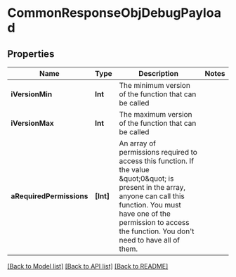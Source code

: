 # CommonResponseObjDebugPayload

## Properties
Name | Type | Description | Notes
------------ | ------------- | ------------- | -------------
**iVersionMin** | **Int** | The minimum version of the function that can be called | 
**iVersionMax** | **Int** | The maximum version of the function that can be called | 
**aRequiredPermissions** | **[Int]** | An array of permissions required to access this function.  If the value \&quot;0\&quot; is present in the array, anyone can call this function.  You must have one of the permission to access the function. You don&#39;t need to have all of them. | 

[[Back to Model list]](../README.md#documentation-for-models) [[Back to API list]](../README.md#documentation-for-api-endpoints) [[Back to README]](../README.md)


